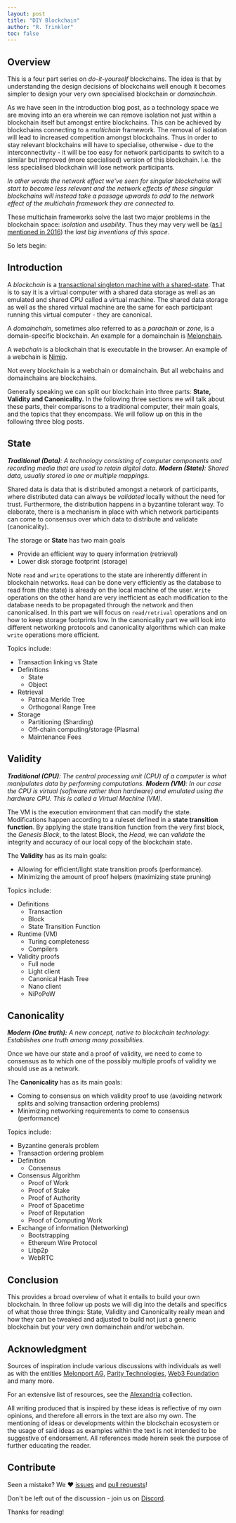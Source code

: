 ```yaml
---
layout: post
title: "DIY Blockchain"
author: "R. Trinkler"
toc: false
---
```


## Overview

This is a four part series on _do-it-yourself_ blockchains. The idea is that by understanding the design decisions of blockchains well enough it becomes simpler to design your very own specialised blockchain or _domainchain_.

As we have seen in the introduction blog post, as a technology space we are moving into an era wherein we can remove isolation not just within a blockchain itself but amongst entire blockchains. This can be achieved by blockchains connecting to a _multichain_ framework. The removal of isolation will lead to increased competition amongst blockchains. Thus in order to stay relevant blockchains will have to specialise, otherwise - due to the interconnectivity - it will be too easy for network participants to switch to a similar but improved (more specialised) version of this blockchain. I.e. the less specialised blockchain will lose network participants.

_In other words the network effect we've seen for singular blockchains will start to become less relevant and the network effects of these singular blockchains will instead take a passage upwards to add to the network effect of the multichain framework they are connected to._

These multichain frameworks solve the last two major problems in the blockchain space: _isolation_ and _usability_. Thus they may very well be ([as I mentioned in 2016](https://youtu.be/rfRufqN8S9c?t=14m20s)) the _last big inventions of this space_.

So lets begin:

## Introduction

A _blockchain_ is a [transactional singleton machine with a shared-state](https://ethereum.github.io/yellowpaper/paper.pdf). That is to say it is a virtual computer with a shared data storage as well as an emulated and shared CPU called a virtual machine. The shared data storage as well as the shared virtual machine are the same for each participant running this virtual computer - they are canonical.

A _domainchain_, sometimes also referred to as a _parachain_ or _zone_, is a domain-specific blockchain. An example for a domainchain is [Melonchain](https://trinkler.sh/projects/).

A _webchain_ is a blockchain that is executable in the browser. An example of a webchain is [Nimiq](https://nimiq.com).

Not every blockchain is a webchain or domainchain. But all webchains and domainchains are blockchains.

Generally speaking we can split our blockchain into three parts: __State, Validity and Canonicality.__ In the following three sections we will talk about these parts, their comparisons to a traditional computer, their main goals, and the topics that they encompass. We will follow up on this in the following three blog posts.

## State

_**Traditional (Data)**: A technology consisting of computer components and recording media that are used to retain digital data. **Modern (State)**: Shared data, usually stored in one or multiple mappings._

Shared data is data that is distributed amongst a network of participants, where distributed data can always be _validated_ locally without the need for trust. Furthermore, the distribution happens in a byzantine tolerant way. To elaborate, there is a mechanism in place with which network participants can come to consensus over which data to distribute and validate (canonicality).

The storage or **State** has two main goals
- Provide an efficient way to query information (retrieval)
- Lower disk storage footprint (storage)

Note `read` and `write` operations to the state are inherently different in blockchain networks. `Read` can be done very efficiently as the database to read from (the state) is already on the local machine of the user. `Write` operations on the other hand are very inefficient as each modification to the database needs to be propagated through the network and then canonicalised. In this part we will focus on `read/retrival` operations and on how to keep storage footprints low. In the canonicality part we will look into different networking protocols and canonicality algorithms which can make `write` operations more efficient.

Topics include:
- Transaction linking vs State
- Definitions
    - State
    - Object
- Retrieval
    - Patrica Merkle Tree
    - Orthogonal Range Tree
- Storage
    - Partitioning (Sharding)
    - Off-chain computing/storage (Plasma)
    - Maintenance Fees

## Validity

_**Traditional (CPU)**: The central processing unit (CPU) of a computer is what manipulates data by performing computations. **Modern (VM)**: In our case the CPU is virtual (software rather than hardware) and emulated using the hardware CPU. This is called a Virtual Machine (VM)._

The VM is the execution environment that can modify the state. Modifications happen according to a ruleset defined in a **state transition function**. By applying the state transition function from the very first block, the _Genesis Block_, to the latest Block, the _Head_, we can _validate_ the integrity and accuracy of our local copy of the blockchain state.

The **Validity** has as its main goals:
- Allowing for efficient/light state transition proofs (performance).
- Minimizing the amount of proof helpers (maximizing state pruning)

Topics include:
- Definitions
    - Transaction
    - Block
    - State Transition Function
- Runtime (VM)
    - Turing completeness
    - Compilers
- Validity proofs
    - Full node
    - Light client
    - Canonical Hash Tree
    - Nano client
    - NiPoPoW

## Canonicality

_**Modern (One truth):** A new concept, native to blockchain technology. Establishes one truth among many possiblities._

Once we have our state and a proof of validity, we need to come to consensus as to which one of the possibly multiple proofs of validity we should use as a network.

The **Canonicality** has as its main goals:
- Coming to consensus on which validity proof to use (avoiding network splits and solving transaction ordering problems)
- Minimizing networking requirements to come to consensus (performance)

Topics include:
- Byzantine generals problem
- Transaction ordering problem
- Definition
    - Consensus
- Consensus Algorithm
    - Proof of Work
    - Proof of Stake
    - Proof of Authority
    - Proof of Spacetime
    - Proof of Reputation
    - Proof of Computing Work
- Exchange of information (Networking)
    - Bootstrapping
    - Ethereum Wire Protocol
    - Libp2p
    - WebRTC

## Conclusion

This provides a broad overview of what it entails to build your own blockchain. In three follow up posts we will dig into the details and specifics of what those three things: State, Validity and Canonicality really mean and how they can be tweaked and adjusted to build not just a generic blockchain but your very own domainchain and/or webchain.

## Acknowledgment

Sources of inspiration include various discussions with individuals as well as with the entities [Melonport AG](https://melonport.com/), [Parity Technologies](https://www.parity.io/), [Web3 Foundation](https://web3.foundation/) and many more.

For an extensive list of resources, see the [Alexandria](https://github.com/Trinkler/alexandria) collection.

All writing produced that is inspired by these ideas is reflective of my own opinions, and therefore all errors in the text are also my own. The mentioning of ideas or developments within the blockchain ecosystem or the usage of said ideas as examples within the text is not intended to be suggestive of endorsement. All references made herein seek the purpose of further educating the reader.

## Contribute

Seen a mistake? We ❤ [issues](https://github.com/Trinkler/website/issues/new) and [pull requests](https://github.com/Trinkler/website/fork)!

Don't be left out of the discussion - join us on [Discord](https://discord.gg/Te7sWv3).

Thanks for reading!
